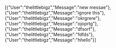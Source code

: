[{"User":"thelittlebigz","Message":"new messae"},{"User":"thelittlebigz","Message":"ignore this"},{"User":"thelittlebigz","Message":"okrgrere"},{"User":"thelittlebigz","Message":"ojoprtg"},{"User":"thelittlebigz","Message":"dfsorf"},{"User":"thelittlebigz","Message":"fdfds"},{"User":"thelittlebigz","Message":"hhello"}]